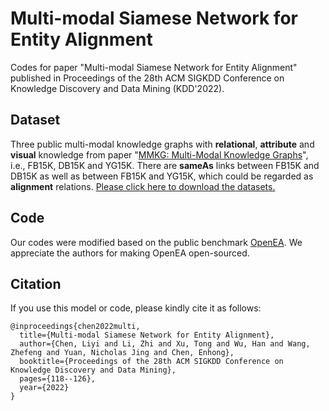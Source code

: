 # Multi-modal Siamese Network for Entity Alignment
Codes for paper "Multi-modal Siamese Network for Entity Alignment" published in Proceedings of the 28th ACM SIGKDD Conference on Knowledge Discovery and Data Mining (KDD'2022).

## Dataset
Three public multi-modal knowledge graphs with **relational**, **attribute** and **visual** knowledge from paper "[MMKG: Multi-Modal Knowledge Graphs](https://arxiv.org/abs/1903.05485)", i.e., FB15K, DB15K and YG15K.
There are **sameAs** links between FB15K and DB15K as well as between FB15K and YG15K, which could be regarded as **alignment** relations. 
[Please click here to download the datasets.](https://github.com/nle-ml/mmkb)

## Code
Our codes were modified based on the public benchmark [OpenEA](https://github.com/nju-websoft/OpenEA). We appreciate the authors for making OpenEA open-sourced.

## Citation
If you use this model or code, please kindly cite it as follows:
```
@inproceedings{chen2022multi,
  title={Multi-modal Siamese Network for Entity Alignment},
  author={Chen, Liyi and Li, Zhi and Xu, Tong and Wu, Han and Wang, Zhefeng and Yuan, Nicholas Jing and Chen, Enhong},
  booktitle={Proceedings of the 28th ACM SIGKDD Conference on Knowledge Discovery and Data Mining},
  pages={118--126},
  year={2022}
}
```